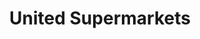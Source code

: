 ---
title: "United Supermarkets"
url: /amarillo/united-supermarkets-east-amarillo-boulevard/
shop: supermarket
---